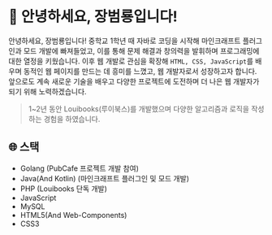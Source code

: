 # 👋 안녕하세요, 장범룡입니다!
안녕하세요, 장범룡입니다! 중학교 1학년 때 자바로 코딩을 시작해 마인크래프트 플러그인과 모드 개발에 빠져들었고, 이를 통해 문제 해결과 창의력을 발휘하며 프로그래밍에 대한 열정을 키웠습니다. 이후 웹 개발로 관심을 확장해 `HTML, CSS, JavaScript`를 배우며 동적인 웹 페이지를 만드는 데 흥미를 느꼈고, 웹 개발자로서 성장하고자 합니다. 앞으로도 계속 새로운 기술을 배우고 다양한 프로젝트에 도전하며 더 나은 웹 개발자가 되기 위해 노력하겠습니다.

> 1~2년 동안 Louibooks(루이북스)를 개발했으며 다양한 알고리즘과 로직을 작성하는 경험을 하였습니다.

## 🌐 스택
- Golang (PubCafe 프로젝트 개발 참여)
- Java(And Kotlin) (마인크래프트 플러그인 및 모드 개발)
- PHP (Louibooks 단독 개발)
- JavaScript
- MySQL
- HTML5(And Web-Components)
- CSS3
